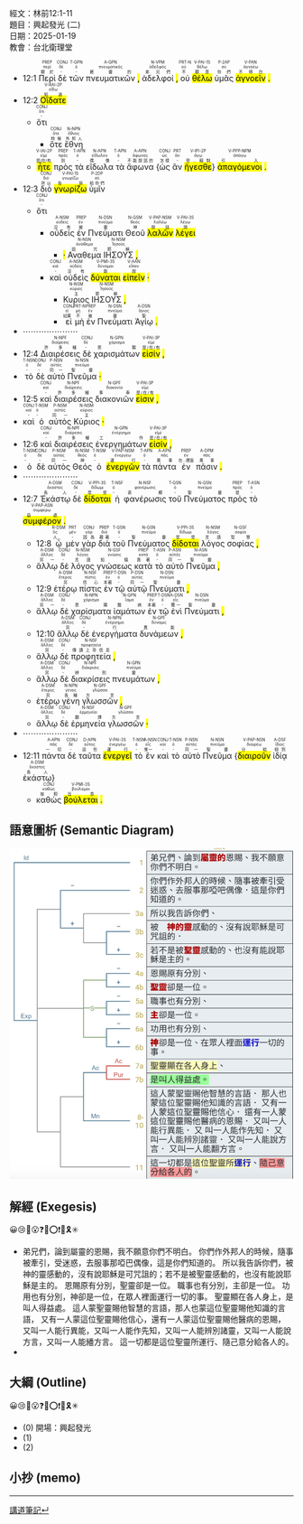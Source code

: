 經文：林前12:1-11  
題目：興起發光 (二)  
日期：2025-01-19  
教會：台北衛理堂  


- 12:1 <RUBY><ruby><ruby>Περὶ<rt>關於</rt></ruby><rt>περί</rt></ruby><rt>PREP</rt></RUBY> <RUBY><ruby><ruby>δὲ<rt>-</rt></ruby><rt>δέ</rt></ruby><rt>CONJ</rt></RUBY> <RUBY><ruby><ruby>τῶν<rt>-</rt></ruby><rt>ὀ</rt></ruby><rt>T-GPN</rt></RUBY> <RUBY><ruby><ruby>πνευματικῶν<rt>屬靈的</rt></ruby><rt>πνευματικός</rt></ruby><rt>A-GPN</rt></RUBY> <mark class='punctuation'>,</mark> <RUBY><ruby><ruby>ἀδελφοί<rt>弟兄們</rt></ruby><rt>ἀδελφός</rt></ruby><rt>N-VPM</rt></RUBY> <mark class='punctuation'>,</mark> <RUBY><ruby><ruby>οὐ<rt>不</rt></ruby><rt>οὐ</rt></ruby><rt>PRT-N</rt></RUBY> <RUBY><ruby><ruby><mark class='verb'>θέλω</mark><rt>願意</rt></ruby><rt>θέλω</rt></ruby><rt>V-PAI-1S</rt></RUBY> <RUBY><ruby><ruby>ὑμᾶς<rt>你們</rt></ruby><rt>σύ</rt></ruby><rt>P-2AP</rt></RUBY> <RUBY><ruby><ruby><mark class='inf'>ἀγνοεῖν</mark><rt>不明白</rt></ruby><rt>ἀγνοέω</rt></ruby><rt>V-PAN</rt></RUBY> <mark class='punctuation'>.</mark> 
- 12:2 <RUBY><ruby><ruby><mark class='verb'>Οἴδατε</mark><rt>知道</rt></ruby><rt>εἴδω</rt></ruby><rt>V-RAI-2P</rt></RUBY> 
	- <RUBY><ruby><ruby>ὅτι<rt>-</rt></ruby><rt>ὅτι</rt></ruby><rt>CONJ</rt></RUBY> 
		- <RUBY><ruby><ruby>ὅτε<rt>時候</rt></ruby><rt>ὅτε</rt></ruby><rt>CONJ</rt></RUBY> <RUBY><ruby><ruby>ἔθνη<rt>外邦人</rt></ruby><rt>ἔθνος</rt></ruby><rt>N-NPN</rt></RUBY> 
	- <RUBY><ruby><ruby><mark class='verb'>ἦτε</mark><rt>是/在/有</rt></ruby><rt>εἰμί</rt></ruby><rt>V-IAI-2P</rt></RUBY> <RUBY><ruby><ruby>πρὸς<rt>到</rt></ruby><rt>πρός</rt></ruby><rt>PREP</rt></RUBY> <RUBY><ruby><ruby>τὰ<rt>-</rt></ruby><rt>ὀ</rt></ruby><rt>T-APN</rt></RUBY> <RUBY><ruby><ruby>εἴδωλα<rt>偶像</rt></ruby><rt>εἴδωλον</rt></ruby><rt>N-APN</rt></RUBY> <RUBY><ruby><ruby>τὰ<rt>-</rt></ruby><rt>ὀ</rt></ruby><rt>T-APN</rt></RUBY> <RUBY><ruby><ruby>ἄφωνα<rt>不能說話的</rt></ruby><rt>ἄφωνος</rt></ruby><rt>A-APN</rt></RUBY> {<RUBY><ruby><ruby>ὡς<rt>怎樣</rt></ruby><rt>ὡς</rt></ruby><rt>CONJ</rt></RUBY> <RUBY><ruby><ruby>ἂν<rt>-</rt></ruby><rt>ἄν</rt></ruby><rt>PRT</rt></RUBY> <RUBY><ruby><ruby><mark class='verb'>ἤγεσθε</mark><rt>受...轄制</rt></ruby><rt>ἄγω</rt></ruby><rt>V-IPI-2P</rt></RUBY>} <RUBY><ruby><ruby><mark class='ptc'>ἀπαγόμενοι</mark><rt>引入</rt></ruby><rt>ἀπάγω</rt></ruby><rt>V-PPP-NPM</rt></RUBY> <mark class='punctuation'>.</mark> 
- 12:3 <RUBY><ruby><ruby>διὸ<rt>所以</rt></ruby><rt>διό</rt></ruby><rt>CONJ</rt></RUBY> <RUBY><ruby><ruby><mark class='verb'>γνωρίζω</mark><rt>告訴</rt></ruby><rt>γνωρίζω</rt></ruby><rt>V-PAI-1S</rt></RUBY> <RUBY><ruby><ruby>ὑμῖν<rt>給你們</rt></ruby><rt>σύ</rt></ruby><rt>P-2DP</rt></RUBY> 
	- <RUBY><ruby><ruby>ὅτι<rt>-</rt></ruby><rt>ὅτι</rt></ruby><rt>CONJ</rt></RUBY> 
		- <RUBY><ruby><ruby>οὐδεὶς<rt>沒有</rt></ruby><rt>οὐδείς</rt></ruby><rt>A-NSM</rt></RUBY> <RUBY><ruby><ruby>ἐν<rt>被</rt></ruby><rt>ἐν</rt></ruby><rt>PREP</rt></RUBY> <RUBY><ruby><ruby>Πνεύματι<rt>靈</rt></ruby><rt>πνεῦμα</rt></ruby><rt>N-DSN</rt></RUBY> <RUBY><ruby><ruby>Θεοῦ<rt>神</rt></ruby><rt>θεός</rt></ruby><rt>N-GSM</rt></RUBY> <RUBY><ruby><ruby><mark class='ptc'>λαλῶν</mark><rt>說話</rt></ruby><rt>λαλέω</rt></ruby><rt>V-PAP-NSM</rt></RUBY> <RUBY><ruby><ruby><mark class='verb'>λέγει</mark><rt>說</rt></ruby><rt>λέγω</rt></ruby><rt>V-PAI-3S</rt></RUBY> 
			- <mark class='punctuation'>·</mark> <RUBY><ruby><ruby>Αναθεμα<rt>詛咒</rt></ruby><rt>ἀνάθεμα</rt></ruby><rt>N-NSN</rt></RUBY> <RUBY><ruby><ruby>ΙΗΣΟΥΣ<rt>耶穌</rt></ruby><rt>Ἰησοῦς</rt></ruby><rt>N-NSM</rt></RUBY> <mark class='punctuation'>,</mark> 
		- <RUBY><ruby><ruby>καὶ<rt>-</rt></ruby><rt>καί</rt></ruby><rt>CONJ</rt></RUBY> <RUBY><ruby><ruby>οὐδεὶς<rt>沒有</rt></ruby><rt>οὐδείς</rt></ruby><rt>A-NSM</rt></RUBY> <RUBY><ruby><ruby><mark class='verb'>δύναται</mark><rt>能</rt></ruby><rt>δύναμαι</rt></ruby><rt>V-PMI-3S</rt></RUBY> <RUBY><ruby><ruby><mark class='inf'>εἰπεῖν</mark><rt>說</rt></ruby><rt>εἶπον</rt></ruby><rt>V-AAN</rt></RUBY> <mark class='punctuation'>·</mark> 
			- <RUBY><ruby><ruby>Κυριος<rt>主</rt></ruby><rt>κύριος</rt></ruby><rt>N-NSM</rt></RUBY> <RUBY><ruby><ruby>ΙΗΣΟΥΣ<rt>耶穌</rt></ruby><rt>Ἰησοῦς</rt></ruby><rt>N-NSM</rt></RUBY> <mark class='punctuation'>,</mark> 
			- <RUBY><ruby><ruby>εἰ<rt>如果</rt></ruby><rt>εἰ</rt></ruby><rt>CONJ</rt></RUBY> <RUBY><ruby><ruby>μὴ<rt>不</rt></ruby><rt>μή</rt></ruby><rt>PRT-N</rt></RUBY> <RUBY><ruby><ruby>ἐν<rt>被</rt></ruby><rt>ἐν</rt></ruby><rt>PREP</rt></RUBY> <RUBY><ruby><ruby>Πνεύματι<rt>靈</rt></ruby><rt>πνεῦμα</rt></ruby><rt>N-DSN</rt></RUBY> <RUBY><ruby><ruby>Ἁγίῳ<rt>聖</rt></ruby><rt>ἅγιος</rt></ruby><rt>A-DSN</rt></RUBY> <mark class='punctuation'>.</mark> <mark class='paragraph'></mark> 
- ⋯⋯⋯⋯⋯⋯⋯
- 12:4 <RUBY><ruby><ruby>Διαιρέσεις<rt>許多種</rt></ruby><rt>διαίρεσις</rt></ruby><rt>N-NPF</rt></RUBY> <RUBY><ruby><ruby>δὲ<rt>-</rt></ruby><rt>δέ</rt></ruby><rt>CONJ</rt></RUBY> <RUBY><ruby><ruby>χαρισμάτων<rt>恩賜</rt></ruby><rt>χάρισμα</rt></ruby><rt>N-GPN</rt></RUBY> <RUBY><ruby><ruby><mark class='verb'>εἰσίν</mark><rt>是/在/有</rt></ruby><rt>εἰμί</rt></ruby><rt>V-PAI-3P</rt></RUBY> <mark class='punctuation'>,</mark> 
- <RUBY><ruby><ruby>τὸ<rt>-</rt></ruby><rt>ὀ</rt></ruby><rt>T-NSN</rt></RUBY> <RUBY><ruby><ruby>δὲ<rt>-</rt></ruby><rt>δέ</rt></ruby><rt>CONJ</rt></RUBY> <RUBY><ruby><ruby>αὐτὸ<rt>同一</rt></ruby><rt>αὐτός</rt></ruby><rt>P-NSN</rt></RUBY> <RUBY><ruby><ruby>Πνεῦμα<rt>聖靈</rt></ruby><rt>πνεῦμα</rt></ruby><rt>N-NSN</rt></RUBY> <mark class='punctuation'>·</mark> 
- 12:5 <RUBY><ruby><ruby>καὶ<rt>-</rt></ruby><rt>καί</rt></ruby><rt>CONJ</rt></RUBY> <RUBY><ruby><ruby>διαιρέσεις<rt>許多種</rt></ruby><rt>διαίρεσις</rt></ruby><rt>N-NPF</rt></RUBY> <RUBY><ruby><ruby>διακονιῶν<rt>事奉</rt></ruby><rt>διακονία</rt></ruby><rt>N-GPF</rt></RUBY> <RUBY><ruby><ruby><mark class='verb'>εἰσιν</mark><rt>是/在/有</rt></ruby><rt>εἰμί</rt></ruby><rt>V-PAI-3P</rt></RUBY> <mark class='punctuation'>,</mark> 
- <RUBY><ruby><ruby>καὶ<rt>-</rt></ruby><rt>καί</rt></ruby><rt>CONJ</rt></RUBY> <RUBY><ruby><ruby>ὁ<rt>-</rt></ruby><rt>ὀ</rt></ruby><rt>T-NSM</rt></RUBY> <RUBY><ruby><ruby>αὐτὸς<rt>同一</rt></ruby><rt>αὐτός</rt></ruby><rt>P-NSM</rt></RUBY> <RUBY><ruby><ruby>Κύριος<rt>主</rt></ruby><rt>κύριος</rt></ruby><rt>N-NSM</rt></RUBY> <mark class='punctuation'>·</mark> 
- 12:6 <RUBY><ruby><ruby>καὶ<rt>-</rt></ruby><rt>καί</rt></ruby><rt>CONJ</rt></RUBY> <RUBY><ruby><ruby>διαιρέσεις<rt>許多種</rt></ruby><rt>διαίρεσις</rt></ruby><rt>N-NPF</rt></RUBY> <RUBY><ruby><ruby>ἐνεργημάτων<rt>工作</rt></ruby><rt>ἐνέργημα</rt></ruby><rt>N-GPN</rt></RUBY> <RUBY><ruby><ruby><mark class='verb'>εἰσίν</mark><rt>是/在/有</rt></ruby><rt>εἰμί</rt></ruby><rt>V-PAI-3P</rt></RUBY> <mark class='punctuation'>,</mark> 
- <RUBY><ruby><ruby>ὁ<rt>-</rt></ruby><rt>ὀ</rt></ruby><rt>T-NSM</rt></RUBY> <RUBY><ruby><ruby>δὲ<rt>-</rt></ruby><rt>δέ</rt></ruby><rt>CONJ</rt></RUBY> <RUBY><ruby><ruby>αὐτὸς<rt>同一</rt></ruby><rt>αὐτός</rt></ruby><rt>P-NSM</rt></RUBY> <RUBY><ruby><ruby>Θεός<rt>神</rt></ruby><rt>θεός</rt></ruby><rt>N-NSM</rt></RUBY> <RUBY><ruby><ruby>ὁ<rt>-</rt></ruby><rt>ὀ</rt></ruby><rt>T-NSM</rt></RUBY> <RUBY><ruby><ruby><mark class='ptc'>ἐνεργῶν</mark><rt>運行</rt></ruby><rt>ἐνεργέω</rt></ruby><rt>V-PAP-NSM</rt></RUBY> <RUBY><ruby><ruby>τὰ<rt>-</rt></ruby><rt>ὀ</rt></ruby><rt>T-APN</rt></RUBY> <RUBY><ruby><ruby>πάντα<rt>萬事</rt></ruby><rt>πᾶς</rt></ruby><rt>A-APN</rt></RUBY> <RUBY><ruby><ruby>ἐν<rt>在...裡面</rt></ruby><rt>ἐν</rt></ruby><rt>PREP</rt></RUBY> <RUBY><ruby><ruby>πᾶσιν<rt>萬事</rt></ruby><rt>πᾶς</rt></ruby><rt>A-DPM</rt></RUBY> <mark class='punctuation'>.</mark> 
- ⋯⋯⋯⋯⋯⋯⋯
- 12:7 <RUBY><ruby><ruby>Ἑκάστῳ<rt>各人</rt></ruby><rt>ἕκαστος</rt></ruby><rt>A-DSM</rt></RUBY> <RUBY><ruby><ruby>δὲ<rt>-</rt></ruby><rt>δέ</rt></ruby><rt>CONJ</rt></RUBY> <RUBY><ruby><ruby><mark class='verb'>δίδοται</mark><rt>稟受</rt></ruby><rt>δίδωμι</rt></ruby><rt>V-PPI-3S</rt></RUBY> <RUBY><ruby><ruby>ἡ<rt>-</rt></ruby><rt>ὀ</rt></ruby><rt>T-NSF</rt></RUBY> <RUBY><ruby><ruby>φανέρωσις<rt>表顯</rt></ruby><rt>φανέρωσις</rt></ruby><rt>N-NSF</rt></RUBY> <RUBY><ruby><ruby>τοῦ<rt>-</rt></ruby><rt>ὀ</rt></ruby><rt>T-GSN</rt></RUBY> <RUBY><ruby><ruby>Πνεύματος<rt>聖靈</rt></ruby><rt>πνεῦμα</rt></ruby><rt>N-GSN</rt></RUBY> <RUBY><ruby><ruby>πρὸς<rt>是</rt></ruby><rt>πρός</rt></ruby><rt>PREP</rt></RUBY> <RUBY><ruby><ruby>τὸ<rt>-</rt></ruby><rt>ὀ</rt></ruby><rt>T-ASN</rt></RUBY> <RUBY><ruby><ruby><mark class='ptc'>συμφέρον</mark><rt>益處</rt></ruby><rt>συμφέρω</rt></ruby><rt>V-PAP-ASN</rt></RUBY> <mark class='punctuation'>.</mark> 
	- 12:8 <RUBY><ruby><ruby>ᾧ<rt>人</rt></ruby><rt>ὅς</rt></ruby><rt>R-DSM</rt></RUBY> <RUBY><ruby><ruby>μὲν<rt>-</rt></ruby><rt>μέν</rt></ruby><rt>PRT</rt></RUBY> <RUBY><ruby><ruby>γὰρ<rt>因為</rt></ruby><rt>γάρ</rt></ruby><rt>CONJ</rt></RUBY> <RUBY><ruby><ruby>διὰ<rt>藉著</rt></ruby><rt>διά</rt></ruby><rt>PREP</rt></RUBY> <RUBY><ruby><ruby>τοῦ<rt>-</rt></ruby><rt>ὀ</rt></ruby><rt>T-GSN</rt></RUBY> <RUBY><ruby><ruby>Πνεύματος<rt>聖靈</rt></ruby><rt>πνεῦμα</rt></ruby><rt>N-GSN</rt></RUBY> <RUBY><ruby><ruby><mark class='verb'>δίδοται</mark><rt>稟受</rt></ruby><rt>δίδωμι</rt></ruby><rt>V-PPI-3S</rt></RUBY> <RUBY><ruby><ruby>λόγος<rt>言語</rt></ruby><rt>λόγος</rt></ruby><rt>N-NSM</rt></RUBY> <RUBY><ruby><ruby>σοφίας<rt>智慧</rt></ruby><rt>σοφία</rt></ruby><rt>N-GSF</rt></RUBY> <mark class='punctuation'>,</mark> 
	- <RUBY><ruby><ruby>ἄλλῳ<rt>另一</rt></ruby><rt>ἄλλος</rt></ruby><rt>A-DSM</rt></RUBY> <RUBY><ruby><ruby>δὲ<rt>-</rt></ruby><rt>δέ</rt></ruby><rt>CONJ</rt></RUBY> <RUBY><ruby><ruby>λόγος<rt>言語</rt></ruby><rt>λόγος</rt></ruby><rt>N-NSM</rt></RUBY> <RUBY><ruby><ruby>γνώσεως<rt>知識</rt></ruby><rt>γνῶσις</rt></ruby><rt>N-GSF</rt></RUBY> <RUBY><ruby><ruby>κατὰ<rt>靠著</rt></ruby><rt>κατά</rt></ruby><rt>PREP</rt></RUBY> <RUBY><ruby><ruby>τὸ<rt>-</rt></ruby><rt>ὀ</rt></ruby><rt>T-ASN</rt></RUBY> <RUBY><ruby><ruby>αὐτὸ<rt>同一</rt></ruby><rt>αὐτός</rt></ruby><rt>P-ASN</rt></RUBY> <RUBY><ruby><ruby>Πνεῦμα<rt>聖靈</rt></ruby><rt>πνεῦμα</rt></ruby><rt>N-ASN</rt></RUBY> <mark class='punctuation'>,</mark> 
	- 12:9 <RUBY><ruby><ruby>ἑτέρῳ<rt>另</rt></ruby><rt>ἕτερος</rt></ruby><rt>A-DSM</rt></RUBY> <RUBY><ruby><ruby>πίστις<rt>信心</rt></ruby><rt>πίστις</rt></ruby><rt>N-NSF</rt></RUBY> <RUBY><ruby><ruby>ἐν<rt>本著</rt></ruby><rt>ἐν</rt></ruby><rt>PREP</rt></RUBY> <RUBY><ruby><ruby>τῷ<rt>-</rt></ruby><rt>ὀ</rt></ruby><rt>T-DSN</rt></RUBY> <RUBY><ruby><ruby>αὐτῷ<rt>同一</rt></ruby><rt>αὐτός</rt></ruby><rt>P-DSN</rt></RUBY> <RUBY><ruby><ruby>Πνεύματι<rt>聖靈</rt></ruby><rt>πνεῦμα</rt></ruby><rt>N-DSN</rt></RUBY> <mark class='punctuation'>,</mark> 
	- <RUBY><ruby><ruby>ἄλλῳ<rt>另一</rt></ruby><rt>ἄλλος</rt></ruby><rt>A-DSM</rt></RUBY> <RUBY><ruby><ruby>δὲ<rt>-</rt></ruby><rt>δέ</rt></ruby><rt>CONJ</rt></RUBY> <RUBY><ruby><ruby>χαρίσματα<rt>恩賜</rt></ruby><rt>χάρισμα</rt></ruby><rt>N-NPN</rt></RUBY> <RUBY><ruby><ruby>ἰαμάτων<rt>醫病</rt></ruby><rt>ἴαμα</rt></ruby><rt>N-GPN</rt></RUBY> <RUBY><ruby><ruby>ἐν<rt>本著</rt></ruby><rt>ἐν</rt></ruby><rt>PREP</rt></RUBY> <RUBY><ruby><ruby>τῷ<rt>-</rt></ruby><rt>ὀ</rt></ruby><rt>T-DSN</rt></RUBY> <RUBY><ruby><ruby>ἑνὶ<rt>獨一</rt></ruby><rt>εἷς</rt></ruby><rt>A-DSN</rt></RUBY> <RUBY><ruby><ruby>Πνεύματι<rt>聖靈</rt></ruby><rt>πνεῦμα</rt></ruby><rt>N-DSN</rt></RUBY> <mark class='punctuation'>,</mark> 
	- 12:10 <RUBY><ruby><ruby>ἄλλῳ<rt>另</rt></ruby><rt>ἄλλος</rt></ruby><rt>A-DSM</rt></RUBY> <RUBY><ruby><ruby>δὲ<rt>-</rt></ruby><rt>δέ</rt></ruby><rt>CONJ</rt></RUBY> <RUBY><ruby><ruby>ἐνεργήματα<rt>行</rt></ruby><rt>ἐνέργημα</rt></ruby><rt>N-NPN</rt></RUBY> <RUBY><ruby><ruby>δυνάμεων<rt>異能</rt></ruby><rt>δύναμις</rt></ruby><rt>N-GPF</rt></RUBY> <mark class='punctuation'>,</mark> 
	- <RUBY><ruby><ruby>ἄλλῳ<rt>另</rt></ruby><rt>ἄλλος</rt></ruby><rt>A-DSM</rt></RUBY> <RUBY><ruby><ruby>δὲ<rt>-</rt></ruby><rt>δέ</rt></ruby><rt>CONJ</rt></RUBY> <RUBY><ruby><ruby>προφητεία<rt>傳講上帝信息</rt></ruby><rt>προφητεία</rt></ruby><rt>N-NSF</rt></RUBY> <mark class='punctuation'>,</mark> 
	- <RUBY><ruby><ruby>ἄλλῳ<rt>另</rt></ruby><rt>ἄλλος</rt></ruby><rt>A-DSM</rt></RUBY> <RUBY><ruby><ruby>δὲ<rt>-</rt></ruby><rt>δέ</rt></ruby><rt>CONJ</rt></RUBY> <RUBY><ruby><ruby>διακρίσεις<rt>辨別</rt></ruby><rt>διάκρισις</rt></ruby><rt>N-NPF</rt></RUBY> <RUBY><ruby><ruby>πνευμάτων<rt>靈</rt></ruby><rt>πνεῦμα</rt></ruby><rt>N-GPN</rt></RUBY> <mark class='punctuation'>,</mark> 
	- <RUBY><ruby><ruby>ἑτέρῳ<rt>另</rt></ruby><rt>ἕτερος</rt></ruby><rt>A-DSM</rt></RUBY> <RUBY><ruby><ruby>γένη<rt>各種</rt></ruby><rt>γένος</rt></ruby><rt>N-NPN</rt></RUBY> <RUBY><ruby><ruby>γλωσσῶν<rt>方言</rt></ruby><rt>γλῶσσα</rt></ruby><rt>N-GPF</rt></RUBY> <mark class='punctuation'>,</mark> 
	- <RUBY><ruby><ruby>ἄλλῳ<rt>另</rt></ruby><rt>ἄλλος</rt></ruby><rt>A-DSM</rt></RUBY> <RUBY><ruby><ruby>δὲ<rt>-</rt></ruby><rt>δέ</rt></ruby><rt>CONJ</rt></RUBY> <RUBY><ruby><ruby>ἑρμηνεία<rt>翻譯</rt></ruby><rt>ἑρμηνεία</rt></ruby><rt>N-NSF</rt></RUBY> <RUBY><ruby><ruby>γλωσσῶν<rt>方言</rt></ruby><rt>γλῶσσα</rt></ruby><rt>N-GPF</rt></RUBY> <mark class='punctuation'>·</mark> 
- ⋯⋯⋯⋯⋯⋯⋯
- 12:11 <RUBY><ruby><ruby>πάντα<rt>一切</rt></ruby><rt>πᾶς</rt></ruby><rt>A-APN</rt></RUBY> <RUBY><ruby><ruby>δὲ<rt>-</rt></ruby><rt>δέ</rt></ruby><rt>CONJ</rt></RUBY> <RUBY><ruby><ruby>ταῦτα<rt>這些</rt></ruby><rt>οὗτος</rt></ruby><rt>D-APN</rt></RUBY> <RUBY><ruby><ruby><mark class='verb'>ἐνεργεῖ</mark><rt>運行</rt></ruby><rt>ἐνεργέω</rt></ruby><rt>V-PAI-3S</rt></RUBY> <RUBY><ruby><ruby>τὸ<rt>-</rt></ruby><rt>ὀ</rt></ruby><rt>T-NSN</rt></RUBY> <RUBY><ruby><ruby>ἓν<rt>惟一</rt></ruby><rt>εἷς</rt></ruby><rt>A-NSN</rt></RUBY> <RUBY><ruby><ruby>καὶ<rt>-</rt></ruby><rt>καί</rt></ruby><rt>CONJ</rt></RUBY> <RUBY><ruby><ruby>τὸ<rt>-</rt></ruby><rt>ὀ</rt></ruby><rt>T-NSN</rt></RUBY> <RUBY><ruby><ruby>αὐτὸ<rt>同一</rt></ruby><rt>αὐτός</rt></ruby><rt>P-NSN</rt></RUBY> <RUBY><ruby><ruby>Πνεῦμα<rt>聖靈</rt></ruby><rt>πνεῦμα</rt></ruby><rt>N-NSN</rt></RUBY> {<RUBY><ruby><ruby><mark class='ptc'>διαιροῦν</mark><rt>分給</rt></ruby><rt>διαιρέω</rt></ruby><rt>V-PAP-NSN</rt></RUBY> <RUBY><ruby><ruby>ἰδίᾳ<rt>個別</rt></ruby><rt>ἴδιος</rt></ruby><rt>A-DSF</rt></RUBY> <RUBY><ruby><ruby>ἑκάστῳ<rt>各人</rt></ruby><rt>ἕκαστος</rt></ruby><rt>A-DSM</rt></RUBY>}
	- <RUBY><ruby><ruby>καθὼς<rt>按照</rt></ruby><rt>καθώς</rt></ruby><rt>CONJ</rt></RUBY> <RUBY><ruby><ruby><mark class='verb'>βούλεται</mark><rt>旨意</rt></ruby><rt>βούλομαι</rt></ruby><rt>V-PMI-3S</rt></RUBY> <mark class='punctuation'>.</mark> <mark class='paragraph'></mark> 
## 語意圖析 (Semantic Diagram)

![images/1Co.12.1-11.png](images/1Co.12.1-11.png)

## 解經 (Exegesis)
😀😢🤔😮❓❌⭕❗🎀🎗️✳️

- 弟兄們，論到屬靈的恩賜，我不願意你們不明白。 你們作外邦人的時候，隨事被牽引，受迷惑，去服事那啞巴偶像，這是你們知道的。 所以我告訴你們，被神的靈感動的，沒有說耶穌是可咒詛的；若不是被聖靈感動的，也沒有能說耶穌是主的。 恩賜原有分別，聖靈卻是一位。 職事也有分別，主卻是一位。 功用也有分別，神卻是一位，在眾人裡面運行一切的事。 聖靈顯在各人身上，是叫人得益處。 這人蒙聖靈賜他智慧的言語，那人也蒙這位聖靈賜他知識的言語， 又有一人蒙這位聖靈賜他信心，還有一人蒙這位聖靈賜他醫病的恩賜， 又叫一人能行異能，又叫一人能作先知，又叫一人能辨別諸靈，又叫一人能說方言，又叫一人能繙方言。 這一切都是這位聖靈所運行、隨己意分給各人的。 
- 
## 大綱 (Outline)
😀😢🤔😮❓❌⭕❗🎀🎗️✳
- (0) 開場：興起發光
- (1) 
- (2) 

## 小抄 (memo)




---


[講道筆記↵](README.md)


